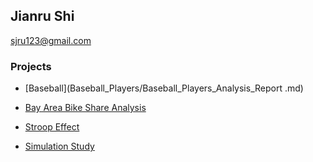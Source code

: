 ## Jianru Shi
<sjru123@gmail.com>

### Projects
- [Baseball](Baseball_Players/Baseball_Players_Analysis_Report .md)

- [Bay Area Bike Share Analysis](Bay_Area_Bike/Bay_Area_Bike_Share_Analysis.md)

- [Stroop Effect](Stroop_Effect/stroop.md)

- [Simulation Study](simu/simu.md)





